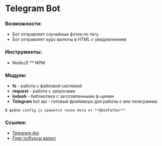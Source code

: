 # Telegram Bot

### Возможности:
* Бот отправляет случайные фотки по тегу
* Бот отправляет курс валюты в HTML с уведомлением


### Инструменты:
* NodeJS
** NPM

### Модули:
* **fs** - работа с файловой системой
* **request** - работа с запросами
* **lodash** - библиотека с заготовленными ф-циями
* **Telegram** bot api - готовый фреймворк для работы с апи телеграмма

```
В файле config.js хранится токен бота от **@botFather**
```

### Ссылки:
* [Telegram Api](https://core.telegram.org/methods)
* [Fixer io/Курсы валют](http://fixer.io/)